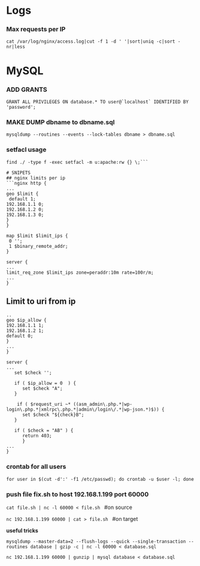 # Logs
### Max requests per IP
```cat /var/log/nginx/access.log|cut -f 1 -d ' '|sort|uniq -c|sort -nr|less ```

# MySQL
### ADD GRANTS
```GRANT ALL PRIVILEGES ON database.* TO user@`localhost` IDENTIFIED BY 'password';```
### MAKE DUMP dbname to dbname.sql
```mysqldump --routines --events --lock-tables dbname > dbname.sql```

### setfacl usage

```find ./ -type d -exec setfacl -m u:apache:rwx {} \;
find ./ -type f -exec setfacl -m u:apache:rw {} \;```

# SNIPETS
## nginx limits per ip
```nginx http {
...
geo $limit {
 default 1;
192.168.1.1 0;
192.168.1.2 0;
192.168.1.3 0;
}
}

map $limit $limit_ips {
 0 '';
 1 $binary_remote_addr;
}

server {
...
limit_req_zone $limit_ips zone=peraddr:10m rate=100r/m;
...
}
```
## Limit to uri from ip

```nginx http {
..
geo $ip_allow {
192.168.1.1 1;
192.168.1.2 1;
default 0;
}
...
}

server {
...
   set $check '';
  
   if ( $ip_allow = 0  ) {
      set $check "A";
   }

    if ( $request_uri ~* ((asm_admin\.php.*|wp-login\.php.*|xmlrpc\.php.*|admin\/login\/.*|wp-json.*)$)) {
      set $check "${check}B";
   }

   if ( $check = "AB" ) {
      return 403;
      }
...
}
```

### crontab for all users
```for user in $(cut -d':' -f1 /etc/passwd); do crontab -u $user -l; done```
### push file fix.sh to host 192.168.1.199 port 60000
```cat file.sh | nc -l 60000 < file.sh ``` #on source

```nc 192.168.1.199 60000 | cat > file.sh ``` #on target

__useful tricks__

```mysqldump --master-data=2 --flush-logs --quick --single-transaction --routines database | gzip -c | nc -l 60000 < database.sql```

```nc 192.168.1.199 60000 | gunzip | mysql database < database.sql```

